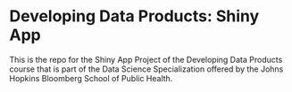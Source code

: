 # Developing Data Products: Shiny App
This is the repo for the Shiny App Project of the Developing Data Products course that is part of the Data Science Specialization offered by the Johns Hopkins Bloomberg School of Public Health.

